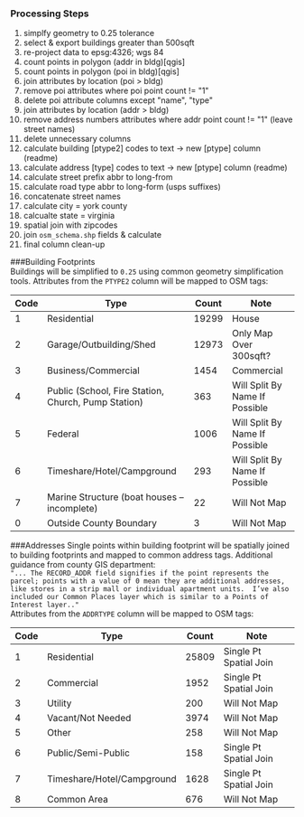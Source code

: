 ### Processing Steps  

1. simplfy geometry to 0.25 tolerance  
2. select & export buildings greater than 500sqft  
3. re-project data to epsg:4326; wgs 84  
4. count points in polygon (addr in bldg)[qgis]  
5. count points in polygon (poi in bldg)[qgis]
6. join attributes by location (poi > bldg)
7. remove poi attributes where poi point count != "1"
8. delete poi attribute columns except "name", "type"
9. join attributes by location (addr > bldg)
10. remove address numbers attributes where addr point count != "1" (leave street names)
11. delete unnecessary columns
12. calculate building [ptype2] codes to text -> new [ptype] column (readme)
13. calculate address [type] codes to text -> new [ptype] column (readme)
14. calculate street prefix abbr to long-from
15. calculate road type abbr to long-form (usps suffixes)
16. concatenate street names
17. calculate city = york county
18. calcualte state = virginia
19. spatial join with zipcodes
20. join ```osm_schema.shp``` fields & calculate
21. final column clean-up

###Building Footprints  
Buildings will be simplified to ```0.25``` using common geometry simplification tools. Attributes from the ```PTYPE2``` column will be mapped to OSM tags:  

| Code  | Type | Count |  Note |
| ------------- | ------------- |------------- |------------- |
| 1  | Residential  | 19299  | House  |
| 2  | Garage/Outbuilding/Shed  | 12973  | Only Map Over 300sqft?  |
| 3  | Business/Commercial  | 1454  | Commercial  |
| 4  | Public (School, Fire Station, Church, Pump Station)  | 363  | Will Split By Name If Possible  |
| 5  | Federal  | 1006  | Will Split By Name If Possible  |
| 6  | Timeshare/Hotel/Campground  | 293  | Will Split By Name If Possible  |
| 7  | Marine Structure (boat houses – incomplete)  | 22   | Will Not Map   |
| 0  | Outside County Boundary  | 3  | Will Not Map   |

###Addresses 
Single points within building footprint will be spatially joined to building footprints and mapped to common address tags. Additional guidance from county GIS department:  
```"... The RECORD_ADDR field signifies if the point represents the parcel; points with a value of 0 mean they are additional addresses, like stores in a strip mall or individual apartment units.  I’ve also included our Common Places layer which is similar to a Points of Interest layer.."```  
Attributes from the ```ADDRTYPE``` column will be mapped to OSM tags:  

| Code  | Type | Count |  Note |  
| ------------- | ------------- |------------- |------------- |
| 1  | Residential  | 25809  | Single Pt Spatial Join  |
| 2  | Commercial  | 1952  | Single Pt Spatial Join  |
| 3  | Utility  | 200  | Will Not Map  |
| 4  | Vacant/Not Needed  | 3974  | Will Not Map  |
| 5  | Other  | 258  | Will Not Map  |
| 6  | Public/Semi-Public  | 158  | Single Pt Spatial Join  |
| 7  | Timeshare/Hotel/Campground  | 1628  | Single Pt Spatial Join   |
| 8  | Common Area  | 676  | Will Not Map  |
